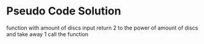# Pseudo Code Solution
function with amount of discs input
    return 2 to the power of amount of discs and take away 1
call the function